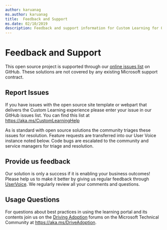```yaml
---
author: karuanag
ms.author: karuanag
title:  Feedback and Support
ms.date: 02/10/2019
description: Feedback and support information for Custom Learning for Office 365
---
```


# Feedback and Support

This open source project is supported through our [online issues list](https://aka.ms/CustomLearningHelp) on GitHub. These solutions are not covered by any existing Microsoft support contract.  

## Report Issues

If you have issues with the open source site template or webpart that delivers the Custom Learning experience please enter your issue in our GitHub issues list.  You can find this list at https://aka.ms/CustomLearningHelp  

As is standard with open source solutions the community triages these issues for resolution.  Feature requests are transferred into our User Voice instance noted below.  Code bugs are escalated to the community and service managers for triage and resolution.  

## Provide us feedback

Our solution is only a success if it is enabling your business outcomes!  Please help us to make it better by giving us regular feedback through  [UserVoice](https://microsoftteams.uservoice.com/forums/913429-learning-solutions).  We regularly review all your comments and questions.

## Usage Questions

For questions about best practices in using the learning portal and its contents join us on the [Driving Adoption](https://aka.ms/DriveAdoption) forums on the Microsoft Technical Community at https://aka.ms/DriveAdoption. 


